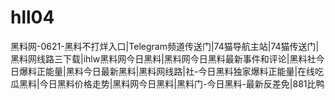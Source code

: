 # hll04
黑料网-0621-黑料不打烊入口|Telegram频道传送门|74猫导航主站|74猫传送门|黑料网线路三下载|ihlw黑料网今日黑料|黑料网今日黑料最新事件和评论|黑料社今日爆料正能量|黑料今日最新黑料|黑料网线路|社-今日黑料独家爆料正能量|在线吃瓜黑料|今日黑料价格走势|黑料网今日黑料|黑料门-今日黑料-最新反差免|881比鸭
